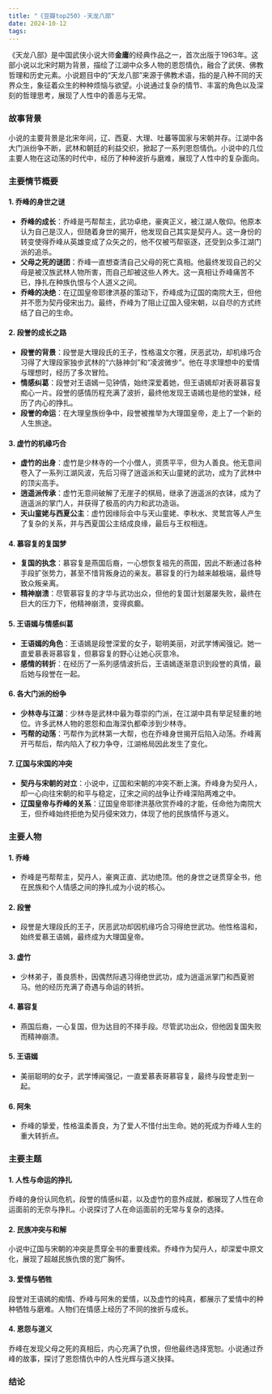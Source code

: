 ```yaml
---
title: "《豆瓣top250》-天龙八部"
date: 2024-10-12
tags: 
---
```

《天龙八部》是中国武侠小说大师**金庸**的经典作品之一，首次出版于1963年。这部小说以北宋时期为背景，描绘了江湖中众多人物的恩怨情仇，融合了武侠、佛教哲理和历史元素。小说题目中的“天龙八部”来源于佛教术语，指的是八种不同的天界众生，象征着众生的种种烦恼与欲望。小说通过复杂的情节、丰富的角色以及深刻的哲理思考，展现了人性中的善恶与无常。

### 故事背景
小说的主要背景是北宋年间，辽、西夏、大理、吐蕃等国家与宋朝并存。江湖中各大门派纷争不断，武林和朝廷的利益交织，掀起了一系列恩怨情仇。小说中的几位主要人物在这动荡的时代中，经历了种种波折与磨难，展现了人性中的复杂面向。

### 主要情节概要

#### 1. **乔峰的身世之谜**
- **乔峰的成长**：乔峰是丐帮帮主，武功卓绝，豪爽正义，被江湖人敬仰。他原本认为自己是汉人，但随着身世的揭开，他发现自己其实是契丹人。这一身份的转变使得乔峰从英雄变成了众矢之的，他不仅被丐帮驱逐，还受到众多江湖门派的追杀。
- **父母之死的谜团**：乔峰一直想查清自己父母的死亡真相。他最终发现自己的父母是被汉族武林人物所害，而自己却被这些人养大。这一真相让乔峰痛苦不已，挣扎在种族仇恨与个人道义之间。
- **乔峰的决绝**：在辽国皇帝耶律洪基的策动下，乔峰成为辽国的南院大王，但他并不愿为契丹侵宋出力。最终，乔峰为了阻止辽国入侵宋朝，以自尽的方式终结了自己的生命。

#### 2. **段誉的成长之路**
- **段誉的背景**：段誉是大理段氏的王子，性格温文尔雅，厌恶武功，却机缘巧合习得了大理段家独步武林的“六脉神剑”和“凌波微步”。他在寻求理想中的爱情与理想时，经历了多次冒险。
- **情感纠葛**：段誉对王语嫣一见钟情，始终深爱着她，但王语嫣却对表哥慕容复痴心一片。段誉的感情历程充满了波折，最终他发现王语嫣也是他的堂妹，经历了内心的挣扎。
- **段誉的命运**：在大理皇族纷争中，段誉被推举为大理国皇帝，走上了一个新的人生旅途。

#### 3. **虚竹的机缘巧合**
- **虚竹的出身**：虚竹是少林寺的一个小僧人，资质平平，但为人善良。他无意间卷入了一系列江湖风波，先后习得了逍遥派和天山童姥的武功，成为了武林中的顶尖高手。
- **逍遥派传承**：虚竹无意间破解了无崖子的棋局，继承了逍遥派的衣钵，成为了逍遥派的掌门人，并获得了极高的内力和武功造诣。
- **天山童姥与西夏公主**：虚竹因缘际会中与天山童姥、李秋水、灵鹫宫等人产生了复杂的关系，并与西夏国公主结成良缘，最后与王权相连。

#### 4. **慕容复的复国梦**
- **复国的执念**：慕容复是燕国后裔，一心想恢复祖先的燕国，因此不断通过各种手段扩张势力，甚至不惜背叛身边的亲友。慕容复的行为越来越极端，最终导致众叛亲离。
- **精神崩溃**：尽管慕容复的才华与武功出众，但他的复国计划屡屡失败，最终在巨大的压力下，他精神崩溃，变得疯癫。

#### 5. **王语嫣与情感纠葛**
- **王语嫣的角色**：王语嫣是段誉深爱的女子，聪明美丽，对武学博闻强记。她一直爱慕表哥慕容复，但慕容复的野心让她心灰意冷。
- **感情的转折**：在经历了一系列感情波折后，王语嫣逐渐意识到段誉的真情，最后她与段誉在一起。

#### 6. **各大门派的纷争**
- **少林寺与江湖**：少林寺是武林中最为尊崇的门派，在江湖中具有举足轻重的地位。许多武林人物的恩怨和血海深仇都牵涉到少林寺。
- **丐帮的动荡**：丐帮作为武林第一大帮，也在乔峰身世揭开后陷入动荡。乔峰离开丐帮后，帮内陷入了权力争夺，江湖格局因此发生了变化。

#### 7. **辽国与宋国的冲突**
- **契丹与宋朝的对立**：小说中，辽国和宋朝的冲突不断上演。乔峰身为契丹人，却一心向往宋朝的和平与稳定，辽宋之间的战争让乔峰深陷两难之中。
- **辽国皇帝与乔峰的关系**：辽国皇帝耶律洪基欣赏乔峰的才能，任命他为南院大王，但乔峰始终拒绝为契丹侵宋效力，体现了他的民族情怀与道义。

### 主要人物

#### 1. **乔峰**
- 乔峰是丐帮帮主，契丹人，豪爽正直、武功绝顶。他的身世之谜贯穿全书，他在民族和个人情感之间的挣扎成为小说的核心。

#### 2. **段誉**
- 段誉是大理段氏的王子，厌恶武功却因机缘巧合习得绝世武功。他性格温和，始终爱慕王语嫣，最终成为大理国皇帝。

#### 3. **虚竹**
- 少林弟子，善良质朴，因偶然际遇习得绝世武功，成为逍遥派掌门和西夏驸马。他的经历充满了奇遇与命运的转折。

#### 4. **慕容复**
- 燕国后裔，一心复国，但为达目的不择手段。尽管武功出众，但他因复国失败而精神崩溃。

#### 5. **王语嫣**
- 美丽聪明的女子，武学博闻强记，一直爱慕表哥慕容复，最终与段誉走到一起。

#### 6. **阿朱**
- 乔峰的挚爱，性格温柔善良，为了爱人不惜付出生命。她的死成为乔峰人生的重大转折点。

### 主要主题

#### 1. **人性与命运的挣扎**
乔峰的身份认同危机，段誉的情感纠葛，以及虚竹的意外成就，都展现了人性在命运面前的无奈与挣扎。小说探讨了人在命运面前的无常与复杂的选择。

#### 2. **民族冲突与和解**
小说中辽国与宋朝的冲突是贯穿全书的重要线索。乔峰作为契丹人，却深爱中原文化，展现了超越民族仇恨的宽广胸怀。

#### 3. **爱情与牺牲**
段誉对王语嫣的痴情、乔峰与阿朱的爱情，以及虚竹的纯真，都展示了爱情中的种种牺牲与磨难。人物们在情感上经历了不同的挫折与成长。

#### 4. **恩怨与道义**
乔峰在发现父母之死的真相后，内心充满了仇恨，但他最终选择宽恕。小说通过乔峰的故事，探讨了恩怨情仇中的人性光辉与道义抉择。

### 结论
